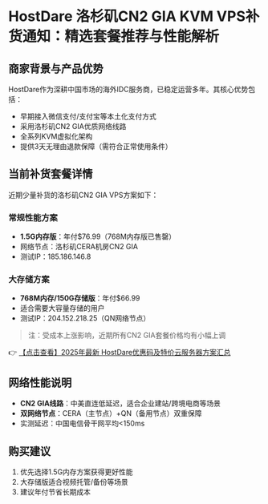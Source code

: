 # HostDare 洛杉矶CN2 GIA KVM VPS补货通知：精选套餐推荐与性能解析

## 商家背景与产品优势
HostDare作为深耕中国市场的海外IDC服务商，已稳定运营多年。其核心优势包括：
- 早期接入微信支付/支付宝等本土化支付方式
- 采用洛杉矶CN2 GIA优质网络线路
- 全系列KVM虚拟化架构
- 提供3天无理由退款保障（需符合正常使用条件）

## 当前补货套餐详情
近期少量补货的洛杉矶CN2 GIA VPS方案如下：

### 常规性能方案
- **1.5G内存版**：年付$76.99（768M内存版已售罄）
- 网络节点：洛杉矶CERA机房CN2 GIA
- 测试IP：185.186.146.8

### 大存储方案
- **768M内存/150G存储版**：年付$66.99
- 适合需要大容量存储的用户
- 测试IP：204.152.218.25（QN网络节点）

> 注：受成本上涨影响，近期所有CN2 GIA套餐价格均有小幅上调

👉 [【点击查看】2025年最新 HostDare优惠码及特价云服务器方案汇总](https://bit.ly/hostdare)

## 网络性能说明
- **CN2 GIA线路**：中美直连低延迟，适合企业建站/跨境电商等场景
- **双网络节点**：CERA（主节点）+QN（备用节点）双重保障
- 实测延迟：中国电信骨干网平均<150ms

## 购买建议
1. 优先选择1.5G内存方案获得更好性能
2. 大存储版适合视频托管/备份等场景
3. 建议年付节省长期成本